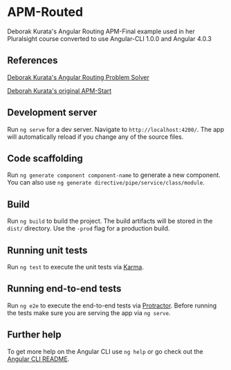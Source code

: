 # APM-Routed

Deborak Kurata's Angular Routing APM-Final example used in her Pluralsight course converted to use Angular-CLI 1.0.0 and Angular 4.0.3

## References

[Deborak Kurata's Angular Routing Problem Solver](http://blogs.msmvps.com/deborahk/angular-routing-problem-solver/)

[Deborah Kurata's original APM-Start](https://github.com/DeborahK/Angular-Routing)


## Development server

Run `ng serve` for a dev server. Navigate to `http://localhost:4200/`. The app will automatically reload if you change any of the source files.

## Code scaffolding

Run `ng generate component component-name` to generate a new component. You can also use `ng generate directive/pipe/service/class/module`.

## Build

Run `ng build` to build the project. The build artifacts will be stored in the `dist/` directory. Use the `-prod` flag for a production build.

## Running unit tests

Run `ng test` to execute the unit tests via [Karma](https://karma-runner.github.io).

## Running end-to-end tests

Run `ng e2e` to execute the end-to-end tests via [Protractor](http://www.protractortest.org/).
Before running the tests make sure you are serving the app via `ng serve`.

## Further help

To get more help on the Angular CLI use `ng help` or go check out the [Angular CLI README](https://github.com/angular/angular-cli/blob/master/README.md).
